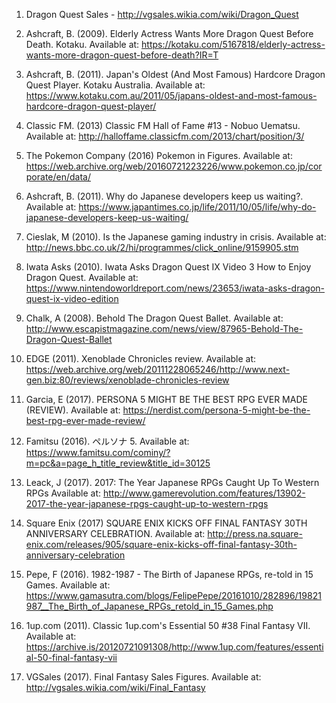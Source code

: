 1. Dragon Quest Sales - http://vgsales.wikia.com/wiki/Dragon_Quest

2. Ashcraft, B. (2009). Elderly Actress Wants More Dragon Quest Before Death. Kotaku. Available at: https://kotaku.com/5167818/elderly-actress-wants-more-dragon-quest-before-death?IR=T

3. Ashcraft, B. (2011). Japan's Oldest (And Most Famous) Hardcore Dragon Quest Player. Kotaku Australia. Available at: https://www.kotaku.com.au/2011/05/japans-oldest-and-most-famous-hardcore-dragon-quest-player/

4. Classic FM. (2013) Classic FM Hall of Fame #13 - Nobuo Uematsu. Available at: http://halloffame.classicfm.com/2013/chart/position/3/

5. The Pokemon Company (2016) Pokemon in Figures. Available at: https://web.archive.org/web/20160721223226/www.pokemon.co.jp/corporate/en/data/

6. Ashcraft, B. (2011). Why do Japanese developers keep us waiting?. Available at: https://www.japantimes.co.jp/life/2011/10/05/life/why-do-japanese-developers-keep-us-waiting/

7. Cieslak, M (2010). Is the Japanese gaming industry in crisis. Available at: http://news.bbc.co.uk/2/hi/programmes/click_online/9159905.stm

8. Iwata Asks (2010). Iwata Asks Dragon Quest IX Video 3 How to Enjoy Dragon Quest. Available at: https://www.nintendoworldreport.com/news/23653/iwata-asks-dragon-quest-ix-video-edition

9. Chalk, A (2008). Behold The Dragon Quest Ballet. Available at: http://www.escapistmagazine.com/news/view/87965-Behold-The-Dragon-Quest-Ballet

10. EDGE (2011). Xenoblade Chronicles review. Available at: https://web.archive.org/web/20111228065246/http://www.next-gen.biz:80/reviews/xenoblade-chronicles-review

11. Garcia, E (2017). PERSONA 5 MIGHT BE THE BEST RPG EVER MADE (REVIEW). Available at: https://nerdist.com/persona-5-might-be-the-best-rpg-ever-made-review/

12. Famitsu (2016). ペルソナ 5. Available at: https://www.famitsu.com/cominy/?m=pc&a=page_h_title_review&title_id=30125

13. Leack, J (2017). 2017: The Year Japanese RPGs Caught Up To Western RPGs Available at: http://www.gamerevolution.com/features/13902-2017-the-year-japanese-rpgs-caught-up-to-western-rpgs

14. Square Enix (2017) SQUARE ENIX KICKS OFF FINAL FANTASY 30TH ANNIVERSARY CELEBRATION. Available at: http://press.na.square-enix.com/releases/905/square-enix-kicks-off-final-fantasy-30th-anniversary-celebration

15. Pepe, F (2016). 1982-1987 - The Birth of Japanese RPGs, re-told in 15 Games. Available at: https://www.gamasutra.com/blogs/FelipePepe/20161010/282896/19821987__The_Birth_of_Japanese_RPGs_retold_in_15_Games.php

16. 1up.com (2011). Classic 1up.com's Essential 50 #38 Final Fantasy VII. Available at:  https://archive.is/20120721091308/http://www.1up.com/features/essential-50-final-fantasy-vii

17. VGSales (2017). Final Fantasy Sales Figures. Available at: http://vgsales.wikia.com/wiki/Final_Fantasy 